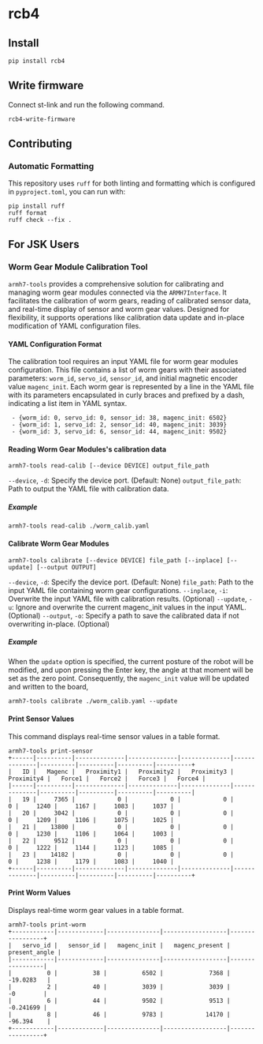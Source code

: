 # rcb4

## Install

```bash
pip install rcb4
```
## Write firmware

Connect st-link and run the following command.

```bash
rcb4-write-firmware
```

## Contributing

### Automatic Formatting
This repository uses `ruff` for both linting and formatting which is configured in `pyproject.toml`, you can run with:
```
pip install ruff
ruff format
ruff check --fix .
```

## For JSK Users

### Worm Gear Module Calibration Tool

`armh7-tools` provides a comprehensive solution for calibrating and managing worm gear modules connected via the `ARMH7Interface`.
It facilitates the calibration of worm gears, reading of calibrated sensor data, and real-time display of sensor and worm gear values.
Designed for flexibility, it supports operations like calibration data update and in-place modification of YAML configuration files.

#### YAML Configuration Format

The calibration tool requires an input YAML file for worm gear modules configuration. 
This file contains a list of worm gears with their associated parameters: `worm_id`, `servo_id`, `sensor_id`,
and initial magnetic encoder value `magenc_init`.
Each worm gear is represented by a line in the YAML file with its parameters encapsulated in curly braces and prefixed by a dash, indicating a list item in YAML syntax.

```
 - {worm_id: 0, servo_id: 0, sensor_id: 38, magenc_init: 6502}
 - {worm_id: 1, servo_id: 2, sensor_id: 40, magenc_init: 3039}
 - {worm_id: 3, servo_id: 6, sensor_id: 44, magenc_init: 9502}
```

#### Reading Worm Gear Modules's calibration data

```
armh7-tools read-calib [--device DEVICE] output_file_path
```

`--device`, `-d`: Specify the device port. (Default: None)
`output_file_path`: Path to output the YAML file with calibration data.


##### Example

```
armh7-tools read-calib ./worm_calib.yaml
```

#### Calibrate Worm Gear Modules

```
armh7-tools calibrate [--device DEVICE] file_path [--inplace] [--update] [--output OUTPUT]
```

`--device`, `-d`: Specify the device port. (Default: None)
`file_path`: Path to the input YAML file containing worm gear configurations.
`--inplace`, `-i`: Overwrite the input YAML file with calibration results. (Optional)
`--update`, `-u`: Ignore and overwrite the current magenc_init values in the input YAML. (Optional)
`--output`, `-o`: Specify a path to save the calibrated data if not overwriting in-place. (Optional)

##### Example

When the `update` option is specified, the current posture of the robot will be modified, 
and upon pressing the Enter key, the angle at that moment will be set as the zero point. 
Consequently, the `magenc_init` value will be updated and written to the board, 

```
armh7-tools calibrate ./worm_calib.yaml --update
```

#### Print Sensor Values

This command displays real-time sensor values in a table format.

```
armh7-tools print-sensor
+------|----------|--------------|--------------|--------------|--------------|----------|----------|----------|----------+
|   ID |   Magenc |   Proximity1 |   Proximity2 |   Proximity3 |   Proximity4 |   Force1 |   Force2 |   Force3 |   Force4 |
|------|----------|--------------|--------------|--------------|--------------|----------|----------|----------|----------|
|   19 |     7365 |            0 |            0 |            0 |            0 |     1240 |     1167 |     1083 |     1037 |
|   20 |     3042 |            0 |            0 |            0 |            0 |     1209 |     1106 |     1075 |     1025 |
|   21 |    13800 |            0 |            0 |            0 |            0 |     1230 |     1106 |     1064 |     1003 |
|   22 |     9512 |            0 |            0 |            0 |            0 |     1222 |     1144 |     1123 |     1085 |
|   23 |    14182 |            0 |            0 |            0 |            0 |     1238 |     1179 |     1083 |     1040 |
+------|----------|--------------|--------------|--------------|--------------|----------|----------|----------|----------+
```

#### Print Worm Values

Displays real-time worm gear values in a table format.

```
armh7-tools print-worm
+------------|-------------|---------------|------------------|-----------------+
|   servo_id |   sensor_id |   magenc_init |   magenc_present |   present_angle |
|------------|-------------|---------------|------------------|-----------------|
|          0 |          38 |          6502 |             7368 |      -19.0283   |
|          2 |          40 |          3039 |             3039 |       -0        |
|          6 |          44 |          9502 |             9513 |       -0.241699 |
|          8 |          46 |          9783 |            14170 |      -96.394    |
+------------|-------------|---------------|------------------|-----------------+
```
